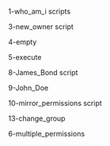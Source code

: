
1-who_am_i scripts

3-new_owner script

4-empty

5-execute

8-James_Bond script

9-John_Doe

10-mirror_permissions script

13-change_group

6-multiple_permissions

